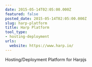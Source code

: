 ```yaml
---
date: 2015-05-14T02:05:00.000Z
featured: false
posted_date: 2015-05-14T02:05:00.000Z
slug: harp-platform
title: Harp Platform
tool_type:
- hosting-deployment
urls:
  website: https://www.harp.io/
---
```


Hosting/Deployment Platform for Harpjs




